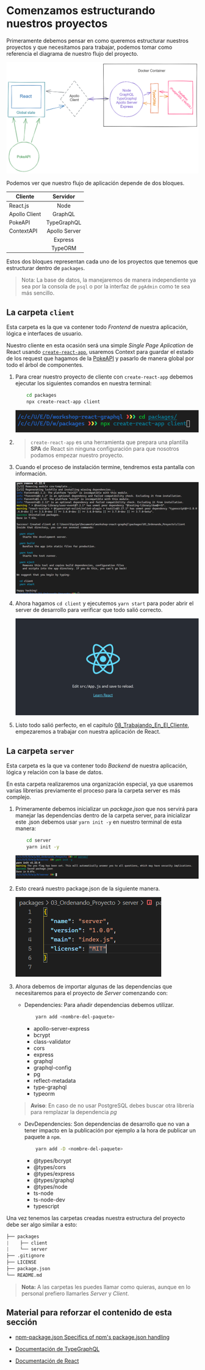 # Comenzamos estructurando nuestros proyectos

Primeramente debemos pensar en como queremos estructurar nuestros proyectos y que necesitamos para trabajar, podemos tomar como referencia el diagrama de nuestro flujo del proyecto.

![PokeDigram](/.github/Diagram.png)

Podemos ver que nuestro flujo de aplicación depende de dos bloques.

| Cliente  |    Servidor   |
|----------|:-------------:|
| React.js |  Node         |
| Apollo Client |    GraphQL    |
| PokeAPI | TypeGraphQL   |
| ContextAPI | Apollo Server   |
|  | Express   |
|  | TypeORM  |

Estos dos bloques representan cada uno de los proyectos que tenemos que estructurar dentro de `packages`.

> Nota: La base de datos, la manejaremos de manera independiente ya sea por la consola de `psql` o por la interfaz de `pgAdmin` como te sea más sencillo.

## La carpeta `client`

Esta carpeta es la que va contener todo _Frontend_ de nuestra aplicación, lógica e interfaces de usuario.

Nuestro cliente en esta ocasión será una simple _Single Page Aplication_ de React usando [`create-react-app`](https://create-react-app.dev/), usaremos Context para guardar el estado de los request que hagamos de la [PokeAPI](https://pokeapi.co/) y pasarlo de manera global por todo el árbol de componentes.

1. Para crear nuestro proyecto de cliente con `create-react-app` debemos ejecutar los siguientes comandos en nuestra terminal:

    ```bash
        cd packages
        npx create-react-app client
    ```

    ![ClientTerminal](assets/clientterm.PNG)

2. > `create-react-app` es una herramienta que prepara una plantilla **SPA** de React sin ninguna configuración para que nosotros podamos empezar nuestro proyecto.

3. Cuando el proceso de instalación termine, tendremos esta pantalla con información.

    ![React done](assets/reactdone.PNG)

4. Ahora hagamos `cd client` y ejecutemos `yarn start` para poder abrir el server de desarrollo para verificar que todo salió correcto.

    ![React web](assets/reactweb.PNG)

5. Listo todo salió perfecto, en el capitulo [08_Trabajando_En_El_Cliente](https://github.com/rodzy/workshop-react-graphql/tree/master/08_Trabajando_En_El_Cliente), empezaremos a trabajar con nuestra aplicación de React.

## La carpeta `server`

Esta carpeta es la que va contener todo _Backend_ de nuestra aplicación, lógica y relación con la base de datos.

En esta carpeta realizaremos una organización especial, ya que usaremos varias librerias previamente el proceso para la carpeta server es más complejo.

1. Primeramente debemos inicializar un _package.json_ que nos servirá para manejar las dependencias dentro de la carpeta server, para inicializar este .json debemos usar `yarn init -y` en nuestro terminal de esta manera:

    ```bash
        cd server
        yarn init -y
    ```

    ![Server terminal](assets/serverterm.PNG)

2. Esto creará nuestro package.json de la siguiente manera.

    ![pkg](assets/pkgjsonserver.PNG)

3. Ahora debemos de importar algunas de las dependencias que necesitaremos para el proyecto de _Server_ comenzando con:

    - Dependencies: Para añadir dependencias debemos utilizar.

        ```bash
            yarn add <nombre-del-paquete>
        ```

        - apollo-server-express
        - bcrypt
        - class-validator
        - cors
        - express
        - graphql
        - graphql-config
        - pg
        - reflect-metadata
        - type-graphql
        - typeorm

    > **Aviso**: En caso de no usar PostgreSQL debes buscar otra librería para remplazar la dependencia _pg_

    - DevDependencies: Son dependencias de desarrollo que no van a tener impacto en la publicación por ejemplo a la hora de publicar un paquete a `npm`.

        ```bash
            yarn add -D <nombre-del-paquete>
        ```

        - @types/bcrypt
        - @types/cors
        - @types/express
        - @types/graphql
        - @types/node
        - ts-node
        - ts-node-dev
        - typescript

Una vez tenemos las carpetas creadas nuestra estructura del proyecto debe ser algo similar a esto:

```s
├── packages
|    ├── client
|    └── server
├── .gitignore
├── LICENSE
├── package.json
└── README.md
```

> **Nota:** A las carpetas les puedes llamar como quieras, aunque en lo personal prefiero llamarles _Server_ y _Client_.

## Material para reforzar el contenido de esta sección

- [npm-package.json Specifics of npm's package.json handling](https://docs.npmjs.com/files/package.json)

- [Documentación de TypeGraphQL](https://typegraphql.com/)

- [Documentación de React](https://es.reactjs.org/)
